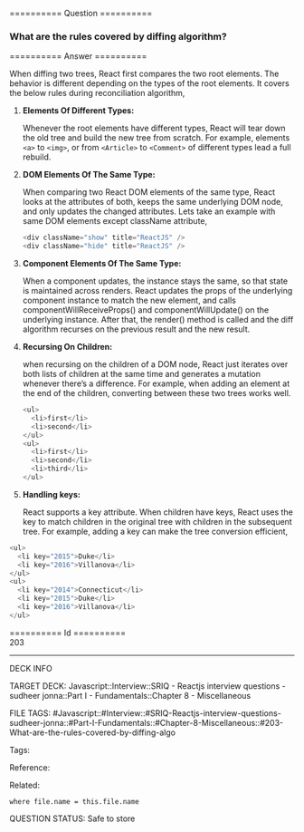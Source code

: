 ========== Question ==========  

### What are the rules covered by diffing algorithm?  

========== Answer ==========  

When diffing two trees, React first compares the two root elements. The behavior is different depending on the types of the root elements. It covers the below rules during reconciliation algorithm,

1.  **Elements Of Different Types:**

    Whenever the root elements have different types, React will tear down the old tree and build the new tree from scratch. For example, elements `<a>` to `<img>`, or from `<Article>` to `<Comment>` of different types lead a full rebuild.

2.  **DOM Elements Of The Same Type:**

    When comparing two React DOM elements of the same type, React looks at the attributes of both, keeps the same underlying DOM node, and only updates the changed attributes. Lets take an example with same DOM elements except className attribute,

    ```javascript
    <div className="show" title="ReactJS" />
    <div className="hide" title="ReactJS" />
    ```

3.  **Component Elements Of The Same Type:**

    When a component updates, the instance stays the same, so that state is maintained across renders. React updates the props of the underlying component instance to match the new element, and calls componentWillReceiveProps() and componentWillUpdate() on the underlying instance. After that, the render() method is called and the diff algorithm recurses on the previous result and the new result.

4.  **Recursing On Children:**

    when recursing on the children of a DOM node, React just iterates over both lists of children at the same time and generates a mutation whenever there’s a difference. For example, when adding an element at the end of the children, converting between these two trees works well.

    ```javascript
    <ul>
      <li>first</li>
      <li>second</li>
    </ul>
    <ul>
      <li>first</li>
      <li>second</li>
      <li>third</li>
    </ul>
    ```

5.  **Handling keys:**

    React supports a key attribute. When children have keys, React uses the key to match children in the original tree with children in the subsequent tree. For example, adding a key can make the tree conversion efficient,

```javascript
<ul>
  <li key="2015">Duke</li>
  <li key="2016">Villanova</li>
</ul>
<ul>
  <li key="2014">Connecticut</li>
  <li key="2015">Duke</li>
  <li key="2016">Villanova</li>
</ul>
```

========== Id ==========  
203

---

DECK INFO

TARGET DECK: Javascript::Interview::SRIQ - Reactjs interview questions - sudheer jonna::Part I - Fundamentals::Chapter 8 - Miscellaneous

FILE TAGS: #Javascript::#Interview::#SRIQ-Reactjs-interview-questions-sudheer-jonna::#Part-I-Fundamentals::#Chapter-8-Miscellaneous::#203-What-are-the-rules-covered-by-diffing-algo

Tags:

Reference:

Related:

```dataview
where file.name = this.file.name
```
QUESTION STATUS: Safe to store
